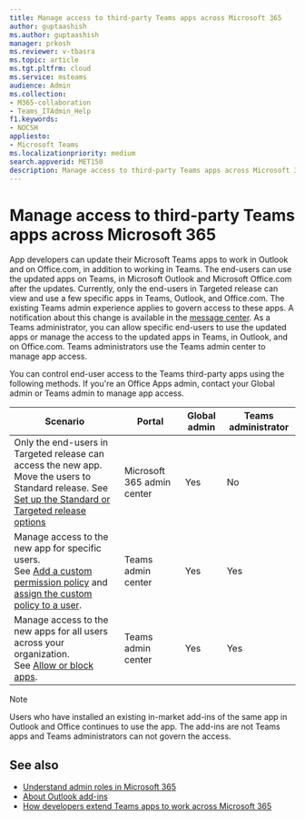 ```yaml
---
title: Manage access to third-party Teams apps across Microsoft 365
author: guptaashish
ms.author: guptaashish
manager: prkosh
ms.reviewer: v-tbasra
ms.topic: article
ms.tgt.pltfrm: cloud
ms.service: msteams
audience: Admin
ms.collection: 
- M365-collaboration
- Teams_ITAdmin_Help
f1.keywords:
- NOCSH
appliesto: 
- Microsoft Teams
ms.localizationpriority: medium
search.appverid: MET150
description: Manage access to third-party Teams apps across Microsoft 365. 
---
```


# Manage access to third-party Teams apps across Microsoft 365

App developers can update their Microsoft Teams apps to work in Outlook and on Office.com, in addition to working in Teams. The end-users can use the updated apps on Teams, in Microsoft Outlook and Microsoft Office.com after the updates. Currently, only the end-users in Targeted release can view and use a few specific apps in Teams, Outlook, and Office.com. The existing Teams admin experience applies to govern access to these apps. A notification about this change is available in the [message center](https://admin.microsoft.com/AdminPortal/Home#/MessageCenter/:/messages/MC334280). As a Teams administrator, you can allow specific end-users to use the updated apps or manage the access to the updated apps in Teams, in Outlook, and on Office.com. Teams administrators use the Teams admin center to manage app access.

<!--- TBD: Check later if this is not already true. "Third-party apps may be subject to their own terms and privacy policies."
 --->

You can control end-user access to the Teams third-party apps using the following methods. If you're an Office Apps admin, contact your Global admin or Teams admin to manage app access.

|Scenario|Portal|Global admin|Teams administrator|
|--|---|---|--|
| Only the end-users in Targeted release can access the new app. <br> Move the users to Standard release. See [Set up the Standard or Targeted release options](/microsoft-365/admin/manage/release-options-in-office-365?view=o365-worldwide&preserve-view=true) | Microsoft 365 admin center | Yes | No |
| Manage access to the new app for specific users. <br> See [Add a custom permission policy](teams-app-permission-policies.md#create-a-custom-app-permission-policy) and [assign the custom policy to a user](policy-assignment-overview.md). | Teams admin center | Yes | Yes |
| Manage access to the new apps for all users across your organization. <br> See [Allow or block apps](manage-apps.md#allow-and-block-apps). | Teams admin center | Yes | Yes |

> [!NOTE]
   > Users who have installed an existing in-market add-ins of the same app in Outlook and Office continues to use the app. The add-ins are not Teams apps and Teams administrators can not govern the access.

## See also

* [Understand admin roles in Microsoft 365](/microsoft-365/admin/add-users/about-admin-roles?view=o365-worldwide&preserve-view=true)  
* [About Outlook add-ins](/office/dev/add-ins/outlook/outlook-add-ins-overview)
* [How developers extend Teams apps to work across Microsoft 365](/microsoftteams/platform/m365-apps/overview)

